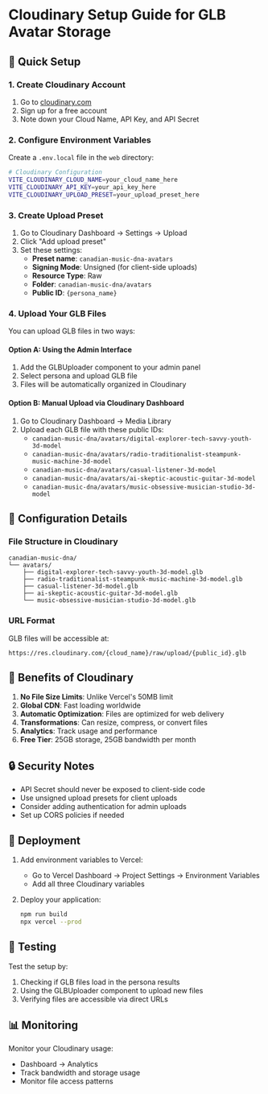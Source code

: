 # Cloudinary Setup Guide for GLB Avatar Storage

## 🚀 Quick Setup

### 1. Create Cloudinary Account
1. Go to [cloudinary.com](https://cloudinary.com)
2. Sign up for a free account
3. Note down your Cloud Name, API Key, and API Secret

### 2. Configure Environment Variables
Create a `.env.local` file in the `web` directory:

```bash
# Cloudinary Configuration
VITE_CLOUDINARY_CLOUD_NAME=your_cloud_name_here
VITE_CLOUDINARY_API_KEY=your_api_key_here
VITE_CLOUDINARY_UPLOAD_PRESET=your_upload_preset_here
```

### 3. Create Upload Preset
1. Go to Cloudinary Dashboard → Settings → Upload
2. Click "Add upload preset"
3. Set these settings:
   - **Preset name**: `canadian-music-dna-avatars`
   - **Signing Mode**: Unsigned (for client-side uploads)
   - **Resource Type**: Raw
   - **Folder**: `canadian-music-dna/avatars`
   - **Public ID**: `{persona_name}`

### 4. Upload Your GLB Files
You can upload GLB files in two ways:

#### Option A: Using the Admin Interface
1. Add the GLBUploader component to your admin panel
2. Select persona and upload GLB file
3. Files will be automatically organized in Cloudinary

#### Option B: Manual Upload via Cloudinary Dashboard
1. Go to Cloudinary Dashboard → Media Library
2. Upload each GLB file with these public IDs:
   - `canadian-music-dna/avatars/digital-explorer-tech-savvy-youth-3d-model`
   - `canadian-music-dna/avatars/radio-traditionalist-steampunk-music-machine-3d-model`
   - `canadian-music-dna/avatars/casual-listener-3d-model`
   - `canadian-music-dna/avatars/ai-skeptic-acoustic-guitar-3d-model`
   - `canadian-music-dna/avatars/music-obsessive-musician-studio-3d-model`

## 🔧 Configuration Details

### File Structure in Cloudinary
```
canadian-music-dna/
└── avatars/
    ├── digital-explorer-tech-savvy-youth-3d-model.glb
    ├── radio-traditionalist-steampunk-music-machine-3d-model.glb
    ├── casual-listener-3d-model.glb
    ├── ai-skeptic-acoustic-guitar-3d-model.glb
    └── music-obsessive-musician-studio-3d-model.glb
```

### URL Format
GLB files will be accessible at:
```
https://res.cloudinary.com/{cloud_name}/raw/upload/{public_id}.glb
```

## 🎯 Benefits of Cloudinary

1. **No File Size Limits**: Unlike Vercel's 50MB limit
2. **Global CDN**: Fast loading worldwide
3. **Automatic Optimization**: Files are optimized for web delivery
4. **Transformations**: Can resize, compress, or convert files
5. **Analytics**: Track usage and performance
6. **Free Tier**: 25GB storage, 25GB bandwidth per month

## 🔒 Security Notes

- API Secret should never be exposed to client-side code
- Use unsigned upload presets for client uploads
- Consider adding authentication for admin uploads
- Set up CORS policies if needed

## 🚀 Deployment

1. Add environment variables to Vercel:
   - Go to Vercel Dashboard → Project Settings → Environment Variables
   - Add all three Cloudinary variables

2. Deploy your application:
   ```bash
   npm run build
   npx vercel --prod
   ```

## 🧪 Testing

Test the setup by:
1. Checking if GLB files load in the persona results
2. Using the GLBUploader component to upload new files
3. Verifying files are accessible via direct URLs

## 📊 Monitoring

Monitor your Cloudinary usage:
- Dashboard → Analytics
- Track bandwidth and storage usage
- Monitor file access patterns



